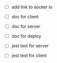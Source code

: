 * [ ] add link to socker io

* [ ] doc for client
* [ ] doc for server
* [ ] doc for deploy
* [ ] jest test for server
* [ ] jest test for client
